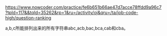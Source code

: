 https://www.nowcoder.com/practice/fe6b651b66ae47d7acce78ffdd9a96c7?tpId=117&&tqId=35262&rp=1&ru=/activity/oj&qru=/ta/job-code-high/question-ranking



 a,b,c所能排列出来的所有字符串abc,acb,bac,bca,cab和cba。 

